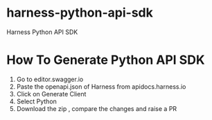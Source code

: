 # harness-python-api-sdk
Harness Python API SDK

# How To Generate Python API SDK 

1. Go to editor.swagger.io
2. Paste the openapi.json of Harness from apidocs.harness.io
3. Click on Generate Client 
4. Select Python 
5. Download the zip , compare the changes and raise a PR